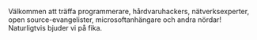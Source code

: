<!--
.. title: Öppet Hus på Stacken
.. slug: oppet-hus
.. date: 2009-09-17 12:00:00 CEST
.. description:
.. category: 2009
.. author: Stacken
-->

Välkommen att träffa programmerare, hårdvaruhackers, nätverksexperter, open source-evangelister, microsoftanhängare och andra nördar! Naturligtvis bjuder vi på fika.

<!-- TEASER_END -->

